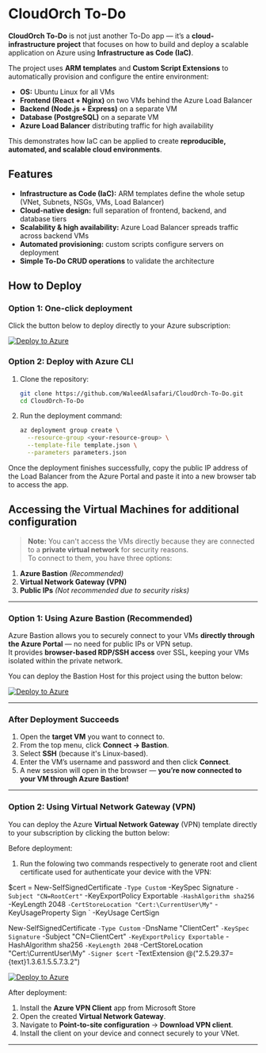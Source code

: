 # CloudOrch To-Do

**CloudOrch To-Do** is not just another To-Do app — it’s a **cloud-infrastructure project** that focuses on how to build and deploy a scalable application on Azure using **Infrastructure as Code (IaC)**.

The project uses **ARM templates** and **Custom Script Extensions** to automatically provision and configure the entire environment:

* **OS:** Ubuntu Linux for all VMs  
* **Frontend (React + Nginx)** on two VMs behind the Azure Load Balancer 
* **Backend (Node.js + Express)** on a separate VM
* **Database (PostgreSQL)** on a separate VM
* **Azure Load Balancer** distributing traffic for high availability

This demonstrates how IaC can be applied to create **reproducible, automated, and scalable cloud environments**.

## Features

* **Infrastructure as Code (IaC):** ARM templates define the whole setup (VNet, Subnets, NSGs, VMs, Load Balancer)
* **Cloud-native design:** full separation of frontend, backend, and database tiers
* **Scalability & high availability:** Azure Load Balancer spreads traffic across backend VMs
* **Automated provisioning:** custom scripts configure servers on deployment
* **Simple To-Do CRUD operations** to validate the architecture

## How to Deploy

### Option 1: One-click deployment

Click the button below to deploy directly to your Azure subscription:

[![Deploy to Azure](https://aka.ms/deploytoazurebutton)](
https://portal.azure.com/#create/Microsoft.Template/uri/https%3A%2F%2Fraw.githubusercontent.com%2FWaleedAlsafari%2FCloudOrch-To-Do%2Frefs%2Fheads%2Fmain%2Finfrastructure%2Ftemplate.json)


### Option 2: Deploy with Azure CLI

1. Clone the repository:

   ```bash
   git clone https://github.com/WaleedAlsafari/CloudOrch-To-Do.git
   cd CloudOrch-To-Do
   ```
2. Run the deployment command:

   ```bash
   az deployment group create \
     --resource-group <your-resource-group> \
     --template-file template.json \
     --parameters parameters.json
   ```

Once the deployment finishes successfully, copy the public IP address of the Load Balancer from the Azure Portal and paste it into a new browser tab to access the app.



## Accessing the Virtual Machines for additional configuration

> **Note:** You can't access the VMs directly because they are connected to a **private virtual network** for security reasons.  
> To connect to them, you have three options:

1. **Azure Bastion** *(Recommended)*  
2. **Virtual Network Gateway (VPN)**  
3. **Public IPs** *(Not recommended due to security risks)*

---

### Option 1: Using Azure Bastion (Recommended)

Azure Bastion allows you to securely connect to your VMs **directly through the Azure Portal** — no need for public IPs or VPN setup.  
It provides **browser-based RDP/SSH access** over SSL, keeping your VMs isolated within the private network.

You can deploy the Bastion Host for this project using the button below:

[![Deploy to Azure](https://aka.ms/deploytoazurebutton)](https://portal.azure.com/#create/Microsoft.Template/uri/https%3A%2F%2Fraw.githubusercontent.com%2FWaleedAlsafari%2FCloudOrch-To-Do%2Frefs%2Fheads%2Fmain%2Finfrastructure%2Fbastion-template.json)

---

### After Deployment Succeeds

1. Open the **target VM** you want to connect to.  
2. From the top menu, click **Connect → Bastion**.  
3. Select **SSH** (because it's Linux-based).  
4. Enter the VM’s username and password and then click **Connect**.  
5. A new session will open in the browser  — **you’re now connected to your VM through Azure Bastion!**

---

### Option 2: Using Virtual Network Gateway (VPN)

You can deploy the Azure **Virtual Network Gateway** (VPN) template directly to your subscription by clicking the button below:

Before deployment:
1. Run the folowing two commands respectively to generate root and client certificate used for authenticate your device with the VPN:

$cert = New-SelfSignedCertificate `
  -Type Custom `
  -KeySpec Signature `
  -Subject "CN=RootCert" `
  -KeyExportPolicy Exportable `
  -HashAlgorithm sha256 `
  -KeyLength 2048 `
  -CertStoreLocation "Cert:\CurrentUser\My" `
  -KeyUsageProperty Sign `
  -KeyUsage CertSign

  New-SelfSignedCertificate `
  -Type Custom `
  -DnsName "ClientCert" `
  -KeySpec Signature `
  -Subject "CN=ClientCert" `
  -KeyExportPolicy Exportable `
  -HashAlgorithm sha256 `
  -KeyLength 2048 `
  -CertStoreLocation "Cert:\CurrentUser\My" `
  -Signer $cert `
  -TextExtension @("2.5.29.37={text}1.3.6.1.5.5.7.3.2")

[![Deploy to Azure](https://aka.ms/deploytoazurebutton)](https://portal.azure.com/#create/Microsoft.Template/uri/https%3A%2F%2Fraw.githubusercontent.com%2FWaleedAlsafari%2FCloudOrch-To-Do%2Fmain%2Finfrastructure%2Fvpn-template.json)

After deployment:
1. Install the **Azure VPN Client** app from Microsoft Store
1. Open the created **Virtual Network Gateway**.  
2. Navigate to **Point-to-site configuration** → **Download VPN client**.  
3. Install the client on your device and connect securely to your VNet.

---


